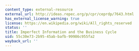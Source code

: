 ```yaml
---
content_type: external-resource
external_url: http://ideas.repec.org/p/cpr/ceprdp/7643.html
has_external_license_warning: true
license: https://en.wikipedia.org/wiki/All_rights_reserved
status: ''
title: Imperfect Information and the Business Cycle
uid: 55c30e73-2b95-45ab-bafb-99986c955fa2
wayback_url: ''
---
```


